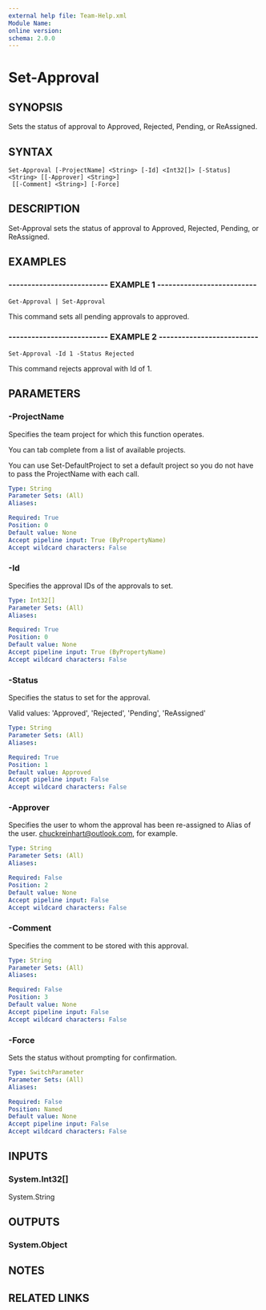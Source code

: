 ```yaml
---
external help file: Team-Help.xml
Module Name: 
online version: 
schema: 2.0.0
---
```


# Set-Approval

## SYNOPSIS
Sets the status of approval to Approved, Rejected, Pending, or ReAssigned.

## SYNTAX

```
Set-Approval [-ProjectName] <String> [-Id] <Int32[]> [-Status] <String> [[-Approver] <String>]
 [[-Comment] <String>] [-Force]
```

## DESCRIPTION
Set-Approval sets the status of approval to Approved, Rejected, Pending, or ReAssigned.

## EXAMPLES

### -------------------------- EXAMPLE 1 --------------------------
```
Get-Approval | Set-Approval
```

This command sets all pending approvals to approved.

### -------------------------- EXAMPLE 2 --------------------------
```
Set-Approval -Id 1 -Status Rejected
```

This command rejects approval with Id of 1.

## PARAMETERS

### -ProjectName
Specifies the team project for which this function operates.

You can tab complete from a list of available projects.

You can use Set-DefaultProject to set a default project so
you do not have to pass the ProjectName with each call.

```yaml
Type: String
Parameter Sets: (All)
Aliases: 

Required: True
Position: 0
Default value: None
Accept pipeline input: True (ByPropertyName)
Accept wildcard characters: False
```

### -Id
Specifies the approval IDs of the approvals to set.

```yaml
Type: Int32[]
Parameter Sets: (All)
Aliases: 

Required: True
Position: 0
Default value: None
Accept pipeline input: True (ByPropertyName)
Accept wildcard characters: False
```

### -Status
Specifies the status to set for the approval.

Valid values: 'Approved', 'Rejected', 'Pending', 'ReAssigned'

```yaml
Type: String
Parameter Sets: (All)
Aliases: 

Required: True
Position: 1
Default value: Approved
Accept pipeline input: False
Accept wildcard characters: False
```

### -Approver
Specifies the user to whom the approval has been re-assigned to
Alias of the user.
chuckreinhart@outlook.com, for example.

```yaml
Type: String
Parameter Sets: (All)
Aliases: 

Required: False
Position: 2
Default value: None
Accept pipeline input: False
Accept wildcard characters: False
```

### -Comment
Specifies the comment to be stored with this approval.

```yaml
Type: String
Parameter Sets: (All)
Aliases: 

Required: False
Position: 3
Default value: None
Accept pipeline input: False
Accept wildcard characters: False
```

### -Force
Sets the status without prompting for confirmation.

```yaml
Type: SwitchParameter
Parameter Sets: (All)
Aliases: 

Required: False
Position: Named
Default value: None
Accept pipeline input: False
Accept wildcard characters: False
```

## INPUTS

### System.Int32[]
System.String

## OUTPUTS

### System.Object

## NOTES

## RELATED LINKS

